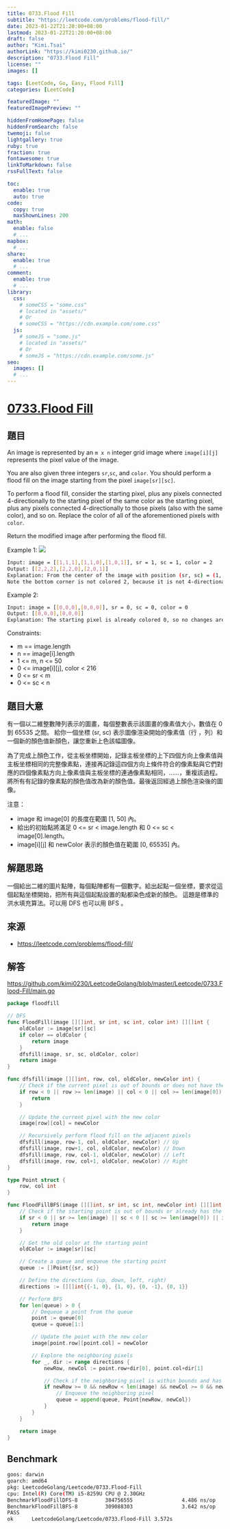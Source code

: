 ```yaml
---
title: 0733.Flood Fill
subtitle: "https://leetcode.com/problems/flood-fill/"
date: 2023-01-22T21:20:00+08:00
lastmod: 2023-01-22T21:20:00+08:00
draft: false
author: "Kimi.Tsai"
authorLink: "https://kimi0230.github.io/"
description: "0733.Flood Fill"
license: ""
images: []

tags: [LeetCode, Go, Easy, Flood Fill]
categories: [LeetCode]

featuredImage: ""
featuredImagePreview: ""

hiddenFromHomePage: false
hiddenFromSearch: false
twemoji: false
lightgallery: true
ruby: true
fraction: true
fontawesome: true
linkToMarkdown: false
rssFullText: false

toc:
  enable: true
  auto: true
code:
  copy: true
  maxShownLines: 200
math:
  enable: false
  # ...
mapbox:
  # ...
share:
  enable: true
  # ...
comment:
  enable: true
  # ...
library:
  css:
    # someCSS = "some.css"
    # located in "assets/"
    # Or
    # someCSS = "https://cdn.example.com/some.css"
  js:
    # someJS = "some.js"
    # located in "assets/"
    # Or
    # someJS = "https://cdn.example.com/some.js"
seo:
  images: []
  # ...
---
```

# [0733.Flood Fill](https://leetcode.com/problems/flood-fill/)

## 題目
An image is represented by an `m x n` integer grid image where `image[i][j]` represents the pixel value of the image.

You are also given three integers `sr`,`sc`, and `color`. You should perform a flood fill on the image starting from the pixel `image[sr][sc]`.

To perform a flood fill, consider the starting pixel, plus any pixels connected 4-directionally to the starting pixel of the same color as the starting pixel, plus any pixels connected 4-directionally to those pixels (also with the same color), and so on. Replace the color of all of the aforementioned pixels with `color`.

Return the modified image after performing the flood fill.


Example 1:
![](images/flood1-grid.jpg)

```sh
Input: image = [[1,1,1],[1,1,0],[1,0,1]], sr = 1, sc = 1, color = 2
Output: [[2,2,2],[2,2,0],[2,0,1]]
Explanation: From the center of the image with position (sr, sc) = (1, 1) (i.e., the red pixel), all pixels connected by a path of the same color as the starting pixel (i.e., the blue pixels) are colored with the new color.
Note the bottom corner is not colored 2, because it is not 4-directionally connected to the starting pixel.
```

Example 2:
```sh
Input: image = [[0,0,0],[0,0,0]], sr = 0, sc = 0, color = 0
Output: [[0,0,0],[0,0,0]]
Explanation: The starting pixel is already colored 0, so no changes are made to the image.
```

Constraints:

* m == image.length
* n == image[i].length
* 1 <= m, n <= 50
* 0 <= image[i][j], color < 216
* 0 <= sr < m
* 0 <= sc < n



## 題目大意
有一個以二維整數陣列表示的圖畫，每個整數表示該圖畫的像素值大小，數值在 0 到 65535 之間。
給你一個坐標 (sr, sc) 表示圖像渲染開始的像素值（行 ，列）和一個新的顏色值新顏色，讓您重新上色該幅圖像。

為了完成上顏色工作，從主板坐標開始，記錄主板坐標的上下四個方向上像素值與主板坐標相同的完整像素點，連接再記錄這四個方向上條件符合的像素點與它們對應的四個像素點方向上像素值與主板坐標的連通像素點相同，……，重複該過程。將所有有記錄的像素點的顏色值改為新的顏色值。最後返回經過上顏色渲染後的圖像。

注意：

* image 和 image[0] 的長度在範圍 [1, 50] 內。
* 給出的初始點將滿足 0 <= sr < image.length 和 0 <= sc < image[0].length。
* image[i][j] 和 newColor 表示的顏色值在範圍 [0, 65535] 內。

## 解題思路
一個給出二維的圖片點陣，每個點陣都有一個數字。給出起點一個坐標，要求從這個起點坐標開始，把所有與這個起點設置的點都染色成新的顏色。
這題是標準的洪水填充算法。可以用 DFS 也可以用 BFS 。

## 來源
* https://leetcode.com/problems/flood-fill/

## 解答
https://github.com/kimi0230/LeetcodeGolang/blob/master/Leetcode/0733.Flood-Fill/main.go

```go
package floodfill

// DFS
func FloodFill(image [][]int, sr int, sc int, color int) [][]int {
	oldColor := image[sr][sc]
	if color == oldColor {
		return image
	}
	dfsfill(image, sr, sc, oldColor, color)
	return image
}

func dfsfill(image [][]int, row, col, oldColor, newColor int) {
	// Check if the current pixel is out of bounds or does not have the old color
	if row < 0 || row >= len(image) || col < 0 || col >= len(image[0]) || image[row][col] != oldColor {
		return
	}

	// Update the current pixel with the new color
	image[row][col] = newColor

	// Recursively perform flood fill on the adjacent pixels
	dfsfill(image, row-1, col, oldColor, newColor) // Up
	dfsfill(image, row+1, col, oldColor, newColor) // Down
	dfsfill(image, row, col-1, oldColor, newColor) // Left
	dfsfill(image, row, col+1, oldColor, newColor) // Right
}

type Point struct {
	row, col int
}

func FloodFillBFS(image [][]int, sr int, sc int, newColor int) [][]int {
	// Check if the starting point is out of bounds or already has the new color
	if sr < 0 || sr >= len(image) || sc < 0 || sc >= len(image[0]) || image[sr][sc] == newColor {
		return image
	}

	// Get the old color at the starting point
	oldColor := image[sr][sc]

	// Create a queue and enqueue the starting point
	queue := []Point{{sr, sc}}

	// Define the directions (up, down, left, right)
	directions := [][]int{{-1, 0}, {1, 0}, {0, -1}, {0, 1}}

	// Perform BFS
	for len(queue) > 0 {
		// Dequeue a point from the queue
		point := queue[0]
		queue = queue[1:]

		// Update the point with the new color
		image[point.row][point.col] = newColor

		// Explore the neighboring pixels
		for _, dir := range directions {
			newRow, newCol := point.row+dir[0], point.col+dir[1]

			// Check if the neighboring pixel is within bounds and has the old color
			if newRow >= 0 && newRow < len(image) && newCol >= 0 && newCol < len(image[0]) && image[newRow][newCol] == oldColor {
				// Enqueue the neighboring pixel
				queue = append(queue, Point{newRow, newCol})
			}
		}
	}

	return image
}

```

## Benchmark

```sh
goos: darwin
goarch: amd64
pkg: LeetcodeGolang/Leetcode/0733.Flood-Fill
cpu: Intel(R) Core(TM) i5-8259U CPU @ 2.30GHz
BenchmarkFloodFillDFS-8         384756555                4.486 ns/op           0 B/op          0 allocs/op
BenchmarkFloodFillBFS-8         309088303                3.642 ns/op           0 B/op          0 allocs/op
PASS
ok      LeetcodeGolang/Leetcode/0733.Flood-Fill 3.572s
```
